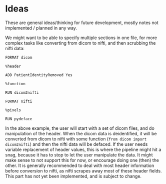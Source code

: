 # Ideas

These are general ideas/thinking for future development, mostly notes not implemented / planned in any way.

We might want to be able to specify multiple sections in one file, for more complex tasks like converting from dicom to nifti, and then scrubbing the nifti data:

```
FORMAT dicom

%header

ADD PatientIdentityRemoved Yes

%function

RUN dicom2nifti

FORMAT nifti

%pixels

RUN pydeface
```

In the above example, the user will start with a set of dicom files, and do manipulation of the header. When the dicom data is deidentified, it will be converted from dicom to nifti with some function (`from dicom import dicom2nifti`) and then the nifti data will be defaced. If the user needs variable replacement of header values, this is where the pipeline might hit a snag, because it has to stop to let the user manipulate the data. It might make sense to not support this for now, or encourage doing one (then) the other. It is generally recommended to deal with most header information before conversion to nifti, as nifti scrapes away most of these header fields. This part has not yet been implemented, and is subject to change.

